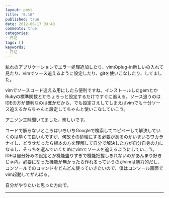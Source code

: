 ```yaml
---
layout: post
title: '6.16'
published: true
date: 2012-06-17 03:40
comments: true
categories:
- 日記
tags: []
keywords:
- 日記
---
```

乱れのアプリケーションでエラー処理追加したり、vimのplug-in新しいの入れて見たり、vimでソース追えるように設定したり、gitを使いこなしたり、してました。

vimでソースコード追える用にしたら便利ですね。インストールしたgemとかRubyの標準関数とかちょろっと設定するだけですぐに追える。ソース追うのはIDEの方が便利なのは確かだから、でも設定さえしてしまえばvimでも十分ソース追えるからちゃんと設定してちゃんと使いこなしていこう。

アニソン三昧聞いてました。楽しいです。

コードで解らないところはいちいちGoogleで検索してコピペーして解決していくのは早くて良いんですが、何故その処理にする必要があるのかいまいちワカラナイし、どうせだったら根本の方を理解して自分で解決した方が自分自身の力になるし、そっちを選んでいくためにvimでソースを追えるようにしていこう。IDEは自分好みの設定とか機能盛りすぎで機能把握しきれないのがあんまり好きじゃ内。必要になった機能が無かったら作れるっていうのがvimは魅力的だし、コンソールでのコマンドをどんどん使っていきたいので、僕はコンソール画面でvim起動してがんばる。

自分がやりたいと思った方向で。

---

